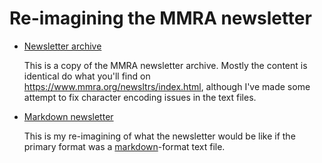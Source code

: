 # Re-imagining the MMRA newsletter

- [Newsletter archive](archive/)

  This is a copy of the MMRA newsletter archive. Mostly the content is identical do what you'll find on <https://www.mmra.org/newsltrs/index.html>, although I've made some attempt to fix character encoding issues in the text files.

- [Markdown newsletter](markdown/)

  This is my re-imagining of what the newsletter would be like if the primary format was a [markdown]-format text file.

[markdown]: https://www.markdownguide.org/
